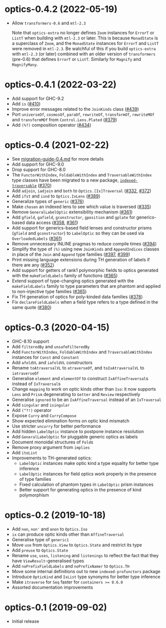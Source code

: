 # optics-0.4.2 (2022-05-19)
* Allow `transformers-0.6` and `mtl-2.3`

  Note that `optics-extra` no longer defines `Zoom` instances for `ErrorT` or `ListT` when
  building with `mtl-2.3` or later. This is because `MonadState` is a superclass of
  `Zoom`, and the `MonadState` instances for `ErrorT` and `ListT` were removed in
  `mtl-2.3`. Be watchful of this if you build `optics-extra` with `mtl-2.3` (or
  later) combined with an older version of `transformers` (pre-0.6) that defines
  `ErrorT` or `ListT`.  Similarly for `Magnify` and `MagnifyMany`.

# optics-0.4.1 (2022-03-22)
* Add support for GHC-9.2
* Add `is` ([#410](https://github.com/well-typed/optics/pull/410))
* Improve error messages related to the `JoinKinds` class
  ([#439](https://github.com/well-typed/optics/pull/439))
* Port `universeOf`, `cosmosOf`, `paraOf`, `rewriteOf`, `transformOf`,
  `rewriteMOf` and `transformMOf` from `Control.Lens.Plated`
  ([#379](https://github.com/well-typed/optics/pull/379))
* Add `(%?)` composition operator
  ([#434](https://github.com/well-typed/optics/pull/434))

# optics-0.4 (2021-02-22)
* See [migration-guide-0.4.md](https://github.com/well-typed/optics/blob/master/migration-guide-0.4.md) for more details
* Add support for GHC-9.0
* Drop support for GHC-8.0
* The `FunctorWithIndex`, `FoldableWithIndex` and `TraversableWithIndex` type
  classes have been migrated to a new package,
  [`indexed-traversable`](https://hackage.haskell.org/package/indexed-traversable)
  ([#370](https://github.com/well-typed/optics/pull/370))
* Add `adjoin`, `iadjoin` and `both` to `Optics.[Ix]Traversal`
  ([#332](https://github.com/well-typed/optics/pull/332),
   [#372](https://github.com/well-typed/optics/pull/372))
* Add `ifst` and `isnd` to `Optics.IxLens`
  ([#389](https://github.com/well-typed/optics/pull/389))
* Generalize types of `generic`
  ([#376](https://github.com/well-typed/optics/pull/376))
* Make `chosen` an indexed lens to see which value is traversed
  ([#335](https://github.com/well-typed/optics/pull/335))
* Remove `GeneralLabelOptic` extensibility mechanism
  ([#361](https://github.com/well-typed/optics/pull/361))
* Add `gfield`, `gafield`, `gconstructor`, `gposition` and `gplate` for
  generics-based data access
  ([#358](https://github.com/well-typed/optics/pull/358),
   [#361](https://github.com/well-typed/optics/pull/361))
* Add support for generics-based field lenses and constructor prisms (`gfield`
  and `gconstructor`) to `LabelOptic` so they can be used via `OverloadedLabels`
  ([#361](https://github.com/well-typed/optics/pull/361))
* Remove unnecessary INLINE pragmas to reduce compile times
  ([#394](https://github.com/well-typed/optics/pull/394))
* Simplify the type of `(%)` using new `JoinKinds` and `AppendIndices` classes
  in place of the `Join` and `Append` type families
  ([#397](https://github.com/well-typed/optics/pull/397),
   [#399](https://github.com/well-typed/optics/pull/399))
* Print missing language extensions during TH generation of labels if there are
  any ([#352](https://github.com/well-typed/optics/pull/352))
* Add support for getters of rank1 polymorphic fields to optics generated with
  the `makeFieldLabels` family of functions
  ([#365](https://github.com/well-typed/optics/pull/365))
* Extend support of type-changing optics generated with the `makeFieldLabels`
  family to type parameters that are phantom and applied to non-injective type
  families
  ([#365](https://github.com/well-typed/optics/pull/365))
* Fix TH generation of optics for poly-kinded data families
  ([#378](https://github.com/well-typed/optics/pull/378))
* Fix `declareFieldLabels` when a field type refers to a type defined in the
  same quote
  ([#380](https://github.com/well-typed/optics/pull/380))

# optics-0.3 (2020-04-15)
* GHC-8.10 support
* Add `filteredBy` and `unsafeFilteredBy`
* Add `FunctorWithIndex`, `FoldableWithIndex` and `TraversableWithIndex`
  instances for `Const` and `Constant`
* Add `afoldVL` and `iafoldVL` constructors
* Rename `toAtraversalVL` to `atraverseOf`, and `toIxAtraversalVL` to `iatraverseOf`
* Generalise `element` and `elementOf` to construct `IxAffineTraversal`s
  instead of `IxTraversal`s
* Change `mapping` to work on optic kinds other than `Iso`: it now supports
  `Lens` and `Prism` degenerating to `Getter` and `Review` respectively
* Generalise `ignored` to be an `IxAffineTraversal` instead of an `IxTraversal`
* Add `singular` and `isingular`
* Add `(^?!)` operator
* Expose `Curry` and `CurryCompose`
* Show expected elimination forms on optic kind mismatch
* Use stricter `uncurry` for better performance
* Add hidden `LabelOptic` instance to postpone instance resolution
* Add `GeneralLabelOptic` for pluggable generic optics as labels
* Document monoidal structures of `Fold`s
* Remove proxy argument from `implies`
* Add `itoList`
* Improvements to TH-generated optics:
  - `LabelOptic` instances make optic kind a type equality for better type inference
  - `LabelOptic` instances for field optics work properly in the presence of type families
  - Fixed calculation of phantom types in `LabelOptic` prism instances
  - Better support for generating optics in the presence of kind polymorphism

# optics-0.2 (2019-10-18)
* Add `non`, `non'` and `anon` to `Optics.Iso`
* `ix` can produce optic kinds other than `AffineTraversal`
* Generalise type of `generic1`
* Move `use` from `Optics.View` to `Optics.State` and restrict its type
* Add `preuse` to `Optics.State`
* Rename `use`, `uses`, `listening` and `listenings` to reflect the fact that
  they have `ViewResult`-generalised types
* Add `noPrefixFieldLabels` and `noPrefixNamer` to `Optics.TH`
* Move some internal definitions out to new `indexed-profunctors` package
* Introduce `OpticKind` and `IxList` type synonyms for better type inference
* Make `itraverse` for `Seq` faster for `containers >= 0.6.0`
* Assorted documentation improvements

# optics-0.1 (2019-09-02)
* Initial release
